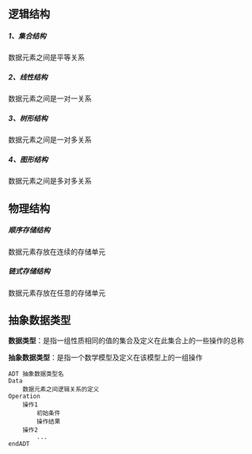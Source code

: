 ## 逻辑结构

##### 1、集合结构
数据元素之间是平等关系

##### 2、线性结构
数据元素之间是一对一关系

##### 3、树形结构
数据元素之间是一对多关系

##### 4、图形结构
数据元素之间是多对多关系


## 物理结构
##### 顺序存储结构
数据元素存放在连续的存储单元

##### 链式存储结构
数据元素存放在任意的存储单元


## 抽象数据类型
**数据类型**：是指一组性质相同的值的集合及定义在此集合上的一些操作的总称

**抽象数据类型**：是指一个数学模型及定义在该模型上的一组操作


```
ADT 抽象数据类型名
Data 
    数据元素之间逻辑关系的定义
Operation
    操作1
        初始条件
        操作结果
    操作2
        ...
endADT
```

